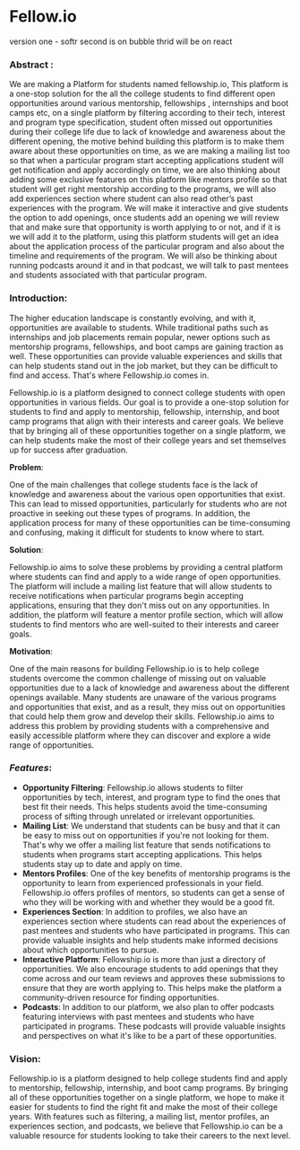 
# Fellow.io

version one - softr
second is on bubble 
thrid will be on react


### Abstract :

We are making a Platform for students named fellowship.io, This platform is a one-stop solution for the all the college students to find different open opportunities around various mentorship, fellowships , internships and boot camps etc, on a single platform by filtering according to their tech, interest and program type specification, student often missed out opportunities during their college life due to lack of knowledge and awareness about the different opening, the motive behind building this platform is to make them aware about these opportunities on time, as we are making a mailing list too so that when a particular program start accepting applications student will get notification and apply accordingly on time, we are also thinking about adding some exclusive features on this platform like mentors profile so that student will get right mentorship according to the programs, we will also add experiences section where student can also read other’s past experiences with the program. We will make it interactive and give students the option to add openings, once students add an opening we will review that and make sure that opportunity is worth applying to or not, and if it is we will add it to the platform, using this platform students will get an idea about the application process of the particular program and also about the timeline and requirements of the program. We will also be thinking about running podcasts around it and in that podcast, we will talk to past mentees and students associated with that particular program.

### Introduction:

The higher education landscape is constantly evolving, and with it, opportunities are available to students. While traditional paths such as internships and job placements remain popular, newer options such as mentorship programs, fellowships, and boot camps are gaining traction as well. These opportunities can provide valuable experiences and skills that can help students stand out in the job market, but they can be difficult to find and access. That's where Fellowship.io comes in.

Fellowship.io is a platform designed to connect college students with open opportunities in various fields. Our goal is to provide a one-stop solution for students to find and apply to mentorship, fellowship, internship, and boot camp programs that align with their interests and career goals. We believe that by bringing all of these opportunities together on a single platform, we can help students make the most of their college years and set themselves up for success after graduation.

**Problem**:

One of the main challenges that college students face is the lack of knowledge and awareness about the various open opportunities that exist. This can lead to missed opportunities, particularly for students who are not proactive in seeking out these types of programs. In addition, the application process for many of these opportunities can be time-consuming and confusing, making it difficult for students to know where to start.

**Solution**:

Fellowship.io aims to solve these problems by providing a central platform where students can find and apply to a wide range of open opportunities. The platform will include a mailing list feature that will allow students to receive notifications when particular programs begin accepting applications, ensuring that they don't miss out on any opportunities. In addition, the platform will feature a mentor profile section, which will allow students to find mentors who are well-suited to their interests and career goals.

**Motivation**:

One of the main reasons for building Fellowship.io is to help college students overcome the common challenge of missing out on valuable opportunities due to a lack of knowledge and awareness about the different openings available. Many students are unaware of the various programs and opportunities that exist, and as a result, they miss out on opportunities that could help them grow and develop their skills. Fellowship.io aims to address this problem by providing students with a comprehensive and easily accessible platform where they can discover and explore a wide range of opportunities.

### *Features*:

- **Opportunity Filtering**: Fellowship.io allows students to filter opportunities by tech, interest, and program type to find the ones that best fit their needs. This helps students avoid the time-consuming process of sifting through unrelated or irrelevant opportunities.
- **Mailing List**: We understand that students can be busy and that it can be easy to miss out on opportunities if you're not looking for them. That's why we offer a mailing list feature that sends notifications to students when programs start accepting applications. This helps students stay up to date and apply on time.
- **Mentors Profiles**: One of the key benefits of mentorship programs is the opportunity to learn from experienced professionals in your field. Fellowship.io offers profiles of mentors, so students can get a sense of who they will be working with and whether they would be a good fit.
- **Experiences Section**: In addition to profiles, we also have an experiences section where students can read about the experiences of past mentees and students who have participated in programs. This can provide valuable insights and help students make informed decisions about which opportunities to pursue.
- **Interactive Platform**: Fellowship.io is more than just a directory of opportunities. We also encourage students to add openings that they come across and our team reviews and approves these submissions to ensure that they are worth applying to. This helps make the platform a community-driven resource for finding opportunities.
- **Podcasts**: In addition to our platform, we also plan to offer podcasts featuring interviews with past mentees and students who have participated in programs. These podcasts will provide valuable insights and perspectives on what it's like to be a part of these opportunities.

### Vision:

Fellowship.io is a platform designed to help college students find and apply to mentorship, fellowship, internship, and boot camp programs. By bringing all of these opportunities together on a single platform, we hope to make it easier for students to find the right fit and make the most of their college years. With features such as filtering, a mailing list, mentor profiles, an experiences section, and podcasts, we believe that Fellowship.io can be a valuable resource for students looking to take their careers to the next level.
